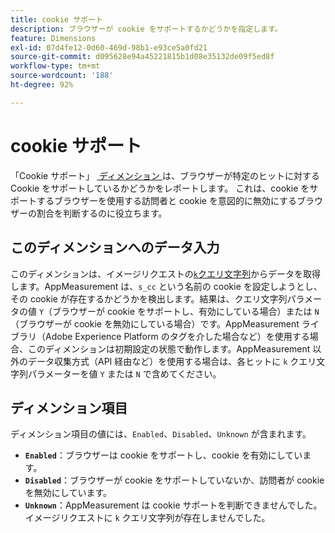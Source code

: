 ```yaml
---
title: cookie サポート
description: ブラウザーが cookie をサポートするかどうかを指定します。
feature: Dimensions
exl-id: 07d4fe12-0d60-469d-98b1-e93ce5a0fd21
source-git-commit: d095628e94a45221815b1d08e35132de09f5ed8f
workflow-type: tm+mt
source-wordcount: '188'
ht-degree: 92%

---
```


# cookie サポート

「Cookie サポート」 [&#x200B; ディメンション &#x200B;](overview.md) は、ブラウザーが特定のヒットに対する Cookie をサポートしているかどうかをレポートします。 これは、cookie をサポートするブラウザーを使用する訪問者と cookie を意図的に無効にするブラウザーの割合を判断するのに役立ちます。

## このディメンションへのデータ入力

このディメンションは、イメージリクエストの[`k`クエリ文字列](/help/implement/validate/query-parameters.md)からデータを取得します。AppMeasurement は、`s_cc` という名前の cookie を設定しようとし、その cookie が存在するかどうかを検出します。結果は、クエリ文字列パラメータの値 `Y`（ブラウザーが cookie をサポートし、有効にしている場合）または `N`（ブラウザーが cookie を無効にしている場合）です。AppMeasurement ライブラリ（Adobe Experience Platform のタグを介した場合など）を使用する場合、このディメンションは初期設定の状態で動作します。AppMeasurement 以外のデータ収集方式（API 経由など）を使用する場合は、各ヒットに `k` クエリ文字列パラメーターを値 `Y` または `N` で含めてください。

## ディメンション項目

ディメンション項目の値には、`Enabled`、`Disabled`、`Unknown` が含まれます。

* **`Enabled`**：ブラウザーは cookie をサポートし、cookie を有効にしています。
* **`Disabled`**：ブラウザーが cookie をサポートしていないか、訪問者が cookie を無効にしています。
* **`Unknown`**：AppMeasurement は cookie サポートを判断できませんでした。イメージリクエストに `k` クエリ文字列が存在しませんでした。
